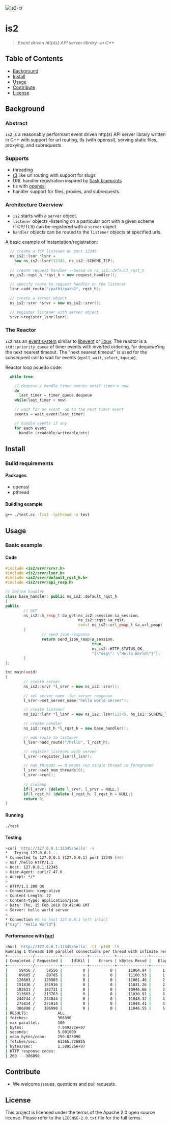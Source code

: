 ![is2-ci](https://github.com/edgio/is2/workflows/is2-ci/badge.svg)

# is2
> _Event driven http(s) API server library -in C++_


## Table of Contents

- [Background](#background)
- [Install](#install)
- [Usage](#usage)
- [Contribute](#contribute)
- [License](#license)

## Background

### Abstract
`is2` is a reasonably performant event driven http(s) API server library written in C++ with support for url routing, tls (with openssl), serving static files, proxying, and subrequests.

### Supports
- threading
- [r3](https://github.com/c9s/r3) like url routing with support for slugs 
- URL handler registration inspired by [flask blueprints](https://flask.pocoo.org/docs/0.12/blueprints/)
- tls with [openssl](https://www.openssl.org/)
- handler support for files, proxies, and subrequests.

### Architecture Overview

- `is2` starts with a `server` object.
- `listener` objects -listening on a particular port with a given scheme (TCP/TLS) can be registered with a `server` object.
- `handler` objects can be routed to the `listener` objects at specified urls.

A basic example of instantation/registration:

```cpp
  // create a TCP listener on port 12345
  ns_is2::lsnr *lsnr =
    new ns_is2::lsnr(12345, ns_is2::SCHEME_TCP);
  
  // create request handler --based on ns_is2::default_rqst_h
  ns_is2::rqst_h *rqst_h = new request_handler();

  // specify route to request handler on the listener
  lsnr->add_route("/path1/path2", rqst_h);  

  // create a server object
  ns_is2::srvr *srvr = new ns_is2::srvr();

  // register listener with server object
  srvr->register_lsnr(lsnr);
```
### The Reactor

`is2` has an [event system](https://github.com/edgio/is2/tree/master/src/evr) similar to [libevent](http://libevent.org/) or [libuv](https://libuv.org/).  The reactor is a `std::priority_queue` of timer events with inverted ordering, for dequeue'ing the next nearest timeout.  The "next nearest timeout" is used for the subsequent call to wait for events (`epoll_wait`, `select`, `kqueue`).

Reactor loop psuedo code:

```cpp
  while true:

    // dequeue / handle timer events until timer > now
    do 
      last_timer = timer_queue.dequeue
    while(last_timer < now)

    // wait for an event -up to the next timer event
    events = wait_event(last_timer)

    // handle events if any
    for each event
      handle (readable/writeable/etc)
```

## Install

### Build requirements

#### Packages
- openssl
- pthread

#### Building example
```sh
g++ ./test.cc -lis2 -lpthread -o test
```

## Usage

### Basic example

#### Code
```c++
#include <is2/srvr/srvr.h>
#include <is2/srvr/lsnr.h>
#include <is2/srvr/default_rqst_h.h>
#include <is2/srvr/api_resp.h>

// define handler
class base_handler: public ns_is2::default_rqst_h
{
public:
        // GET
        ns_is2::h_resp_t do_get(ns_is2::session &a_session,
                                ns_is2::rqst &a_rqst,
                                const ns_is2::url_pmap_t &a_url_pmap)
        {
                // send json response
                return send_json_resp(a_session,
                                      true,
                                      ns_is2::HTTP_STATUS_OK,
                                      "{\"msg\": \"Hello World\"}");
        }
};

int main(void)
{
        // create server
        ns_is2::srvr *l_srvr = new ns_is2::srvr();

        // set server name -for server response
        l_srvr->set_server_name("hello world server");

        // create listener
        ns_is2::lsnr *l_lsnr = new ns_is2::lsnr(12345, ns_is2::SCHEME_TCP);

        // create handler
        ns_is2::rqst_h *l_rqst_h = new base_handler();

        // add route to listener
        l_lsnr->add_route("/hello", l_rqst_h);

        // register listener with server
        l_srvr->register_lsnr(l_lsnr);

        // num_threads == 0 means run single thread in foreground
        l_srvr->set_num_threads(0);
        l_srvr->run();
        
        // cleanup
        if(l_srvr) {delete l_srvr; l_srvr = NULL;}
        if(l_rqst_h) {delete l_rqst_h; l_rqst_h = NULL;}
        return 0;
}
```

#### Running
```sh
./test
```

#### Testing
```sh
>curl 'http://127.0.0.1:12345/hello' -v
*   Trying 127.0.0.1...
* Connected to 127.0.0.1 (127.0.0.1) port 12345 (#0)
> GET /hello HTTP/1.1
> Host: 127.0.0.1:12345
> User-Agent: curl/7.47.0
> Accept: */*
> 
< HTTP/1.1 200 OK
< Connection: keep-alive
< Content-Length: 22
< Content-type: application/json
< Date: Thu, 15 Feb 2018 00:42:40 GMT
< Server: hello world server
< 
* Connection #0 to host 127.0.0.1 left intact
{"msg": "Hello World"}
```

#### Performance with [hurl](https://github.com/edgio/hurl)
```sh
>hurl 'http://127.0.0.1:12345/hello' -t1 -p100 -l5
Running 1 threads 100 parallel connections per thread with infinite requests per connection
+-----------/-----------+-----------+-----------+--------------+-----------+-------------+-----------+
| Completed / Requested |    IdlKil |    Errors | kBytes Recvd |   Elapsed |       Req/s |      MB/s |
+-----------/-----------+-----------+-----------+--------------+-----------+-------------+-----------+
|     58456 /     58556 |         0 |         0 |     11064.94 |     1.00s |   62255.49s |    10.81s |
|     89685 /     89785 |         0 |         0 |     11100.93 |     1.50s |   62458.00s |    10.84s |
|    120803 /    120903 |         0 |         0 |     11061.48 |     2.00s |   62236.00s |    10.80s |
|    151836 /    151936 |         0 |         0 |     11031.26 |     2.50s |   62066.00s |    10.77s |
|    182631 /    182731 |         0 |         0 |     10946.66 |     3.00s |   61590.00s |    10.69s |
|    213663 /    213763 |         0 |         0 |     11030.91 |     3.50s |   62064.00s |    10.77s |
|    244744 /    244844 |         0 |         0 |     11048.32 |     4.00s |   62162.00s |    10.79s |
|    275814 /    275914 |         0 |         0 |     11044.41 |     4.50s |   62140.00s |    10.79s |
|    306890 /    306990 |         0 |         0 |     11046.55 |     5.00s |   62152.00s |    10.79s |
| RESULTS:             ALL
| fetches:             306890
| max parallel:        100
| bytes:               7.949221e+07
| seconds:             5.001000
| mean bytes/conn:     259.025090
| fetches/sec:         61365.726855
| bytes/sec:           1.589526e+07
| HTTP response codes: 
| 200 -- 306890
```


## Contribute

- We welcome issues, questions and pull requests.


## License

This project is licensed under the terms of the Apache 2.0 open source license. Please refer to the `LICENSE-2.0.txt` file for the full terms.
